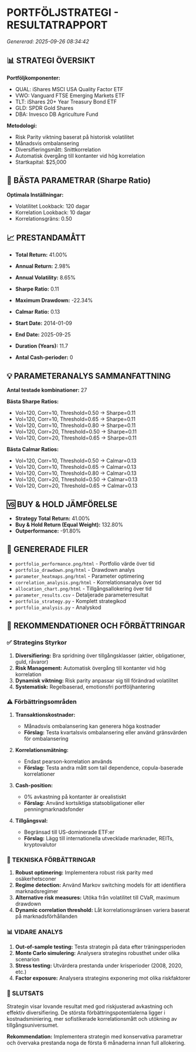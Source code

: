 
# PORTFÖLJSTRATEGI - RESULTATRAPPORT
*Genererad: 2025-09-26 08:34:42*

## 📊 STRATEGI ÖVERSIKT

**Portföljkomponenter:**
- QUAL: iShares MSCI USA Quality Factor ETF
- VWO: Vanguard FTSE Emerging Markets ETF  
- TLT: iShares 20+ Year Treasury Bond ETF
- GLD: SPDR Gold Shares
- DBA: Invesco DB Agriculture Fund

**Metodologi:**
- Risk Parity viktning baserat på historisk volatilitet
- Månadsvis ombalansering
- Diversifieringsmått: Snittkorrelation
- Automatisk övergång till kontanter vid hög korrelation
- Startkapital: $25,000

## 🎯 BÄSTA PARAMETRAR (Sharpe Ratio)


**Optimala Inställningar:**
- Volatilitet Lookback: 120 dagar
- Korrelation Lookback: 10 dagar  
- Korrelationsgräns: 0.50

## 📈 PRESTANDAMÅTT

- **Total Return:** 41.00%
- **Annual Return:** 2.98%
- **Annual Volatility:** 8.65%
- **Sharpe Ratio:** 0.11
- **Maximum Drawdown:** -22.34%
- **Calmar Ratio:** 0.13
- **Start Date:** 2014-01-09
- **End Date:** 2025-09-25
- **Duration (Years):** 11.7

- **Antal Cash-perioder:** 0

## 💡 PARAMETERANALYS SAMMANFATTNING

**Antal testade kombinationer:** 27

**Bästa Sharpe Ratios:**
- Vol=120, Corr=10, Threshold=0.50 → Sharpe=0.11
- Vol=120, Corr=10, Threshold=0.65 → Sharpe=0.11
- Vol=120, Corr=10, Threshold=0.80 → Sharpe=0.11
- Vol=120, Corr=20, Threshold=0.50 → Sharpe=0.11
- Vol=120, Corr=20, Threshold=0.65 → Sharpe=0.11

**Bästa Calmar Ratios:**
- Vol=120, Corr=10, Threshold=0.50 → Calmar=0.13
- Vol=120, Corr=10, Threshold=0.65 → Calmar=0.13
- Vol=120, Corr=10, Threshold=0.80 → Calmar=0.13
- Vol=120, Corr=20, Threshold=0.50 → Calmar=0.13
- Vol=120, Corr=20, Threshold=0.65 → Calmar=0.13


## 🆚 BUY & HOLD JÄMFÖRELSE

- **Strategy Total Return:** 41.00%
- **Buy & Hold Return (Equal Weight):** 132.80%  
- **Outperformance:** -91.80%

## 🎨 GENERERADE FILER

- `portfolio_performance.png/html` - Portfolio värde över tid
- `portfolio_drawdown.png/html` - Drawdown analys  
- `parameter_heatmaps.png/html` - Parameter optimering
- `correlation_analysis.png/html` - Korrelationsanalys över tid
- `allocation_chart.png/html` - Tillgångsallokering över tid
- `parameter_results.csv` - Detaljerade parameterresultat
- `portfolio_strategy.py` - Komplett strategikod
- `portfolio_analysis.py` - Analyskod


## 🚀 REKOMMENDATIONER OCH FÖRBÄTTRINGAR

### ✅ Strategins Styrkor

1. **Diversifiering:** Bra spridning över tillgångsklasser (aktier, obligationer, guld, råvaror)
2. **Risk Management:** Automatisk övergång till kontanter vid hög korrelation
3. **Dynamisk viktning:** Risk parity anpassar sig till förändrad volatilitet
4. **Systematisk:** Regelbaserad, emotionsfri portföljhantering

### ⚠️ Förbättringsområden

1. **Transaktionskostnader:** 
   - Månadsvis ombalansering kan generera höga kostnader
   - **Förslag:** Testa kvartalsvis ombalansering eller använd gränsvärden för ombalansering

2. **Korrelationsmätning:**
   - Endast pearson-korrelation används
   - **Förslag:** Testa andra mått som tail dependence, copula-baserade korrelationer

3. **Cash-position:**
   - 0% avkastning på kontanter är orealistiskt
   - **Förslag:** Använd kortsiktiga statsobligationer eller penningmarknadsfonder

4. **Tillgångsval:**
   - Begränsad till US-dominerade ETF:er
   - **Förslag:** Lägg till internationella utvecklade marknader, REITs, kryptovalutor

### 🔧 TEKNISKA FÖRBÄTTRINGAR

1. **Robust optimering:** Implementera robust risk parity med osäkerhetsconer
2. **Regime detection:** Använd Markov switching models för att identifiera marknadsregimer
3. **Alternative risk measures:** Utöka från volatilitet till CVaR, maximum drawdown
4. **Dynamic correlation threshold:** Låt korrelationsgränsen variera baserat på marknadsförhållanden

### 📊 VIDARE ANALYS

1. **Out-of-sample testing:** Testa strategin på data efter träningsperioden
2. **Monte Carlo simulering:** Analysera strategins robusthet under olika scenarion
3. **Stress testing:** Utvärdera prestanda under krisperioder (2008, 2020, etc.)
4. **Factor exposure:** Analysera strategins exponering mot olika riskfaktorer

### 🎯 SLUTSATS

Strategin visar lovande resultat med god riskjusterad avkastning och effektiv diversifiering. 
De största förbättringspotentialerna ligger i kostnadsminiering, mer sofistikerade korrelationsmått 
och utökning av tillgångsuniversumet.

**Rekommendation:** Implementera strategin med konservativa parametrar och övervaka prestanda 
noga de första 6 månaderna innan full allokering.
